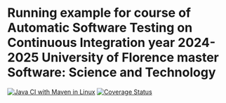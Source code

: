 # Running example for course of Automatic Software Testing on Continuous Integration year 2024-2025 University of Florence master Software: Science and Technology
[![Java CI with Maven in Linux](https://github.com/merie-san/com.examples.myproject/actions/workflows/linux.yml/badge.svg)](https://github.com/merie-san/com.examples.myproject/actions/workflows/linux.yml) [![Coverage Status](https://coveralls.io/repos/github/merie-san/com.examples.myproject/badge.svg)](https://coveralls.io/github/merie-san/com.examples.myproject)
